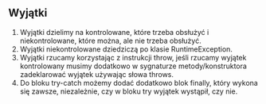 ## Wyjątki

1. Wyjątki dzielimy na kontrolowane, które trzeba obsłużyć i niekontrolowane, które można, ale nie trzeba obsłużyć.
1. Wyjątki niekontrolowane dziedziczą po klasie RuntimeException.
1. Wyjątki rzucamy korzystając z instrukcji throw, jeśli rzucamy wyjątek kontrolowany musimy dodatkowo w sygnaturze metody/konstruktora zadeklarować wyjątek używając słowa throws.
1. Do bloku try-catch możemy dodać dodatkowo blok finally, który wykona się zawsze, niezależnie, czy w bloku try wyjątek wystąpił, czy nie.